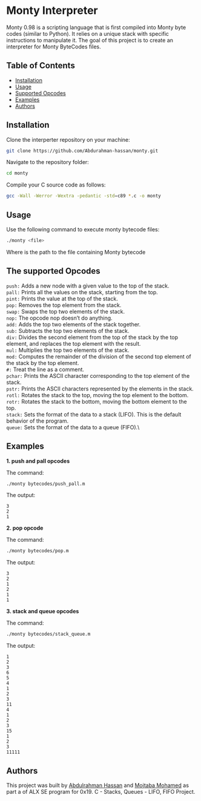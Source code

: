 # Monty Interpreter

Monty 0.98 is a scripting language that is first compiled into Monty byte codes (similar to Python). It relies on a unique stack with specific instructions to manipulate it. The goal of this project is to create an interpreter for Monty ByteCodes files.

## Table of Contents

 - [Installation](#installation)
 - [Usage](#usage)
 - [Supported Opcodes](supported-opcodes)
 - [Examples](#examples)
 - [Authors](#authors)

 ## Installation

Clone the interperter repository on your machine:
```bash
git clone https://github.com/Abdurahman-hassan/monty.git
```

Navigate to the repository folder:
```bash
cd monty
```

Compile your C source code as follows:
```bash
gcc -Wall -Werror -Wextra -pedantic -std=c89 *.c -o monty
```

## Usage

Use the following command to execute monty bytecode files:
```bash
./monty <file>
```
Where <file> is the path to the file containing Monty bytecode

## The supported Opcodes

```push:``` Adds a new node with a given value to the top of the stack.\
```pall:``` Prints all the values on the stack, starting from the top.\
```pint:``` Prints the value at the top of the stack.\
```pop:``` Removes the top element from the stack.\
```swap:``` Swaps the top two elements of the stack.\
```nop:``` The opcode nop doesn’t do anything.\
```add:``` Adds the top two elements of the stack together.\
```sub:``` Subtracts the top two elements of the stack.\
```div:``` Divides the second element from the top of the stack by the top element, and replaces the top element with the result.\
```mul:``` Multiplies the top two elements of the stack.\
```mod:``` Computes the remainder of the division of the second top element of the stack by the top element.\
```#:``` Treat the line as a comment.\
```pchar:``` Prints the ASCII character corresponding to the top element of the stack.\
```pstr:``` Prints the ASCII characters represented by the elements in the stack.\
```rotl:``` Rotates the stack to the top, moving the top element to the bottom.\
```rotr:``` Rotates the stack to the bottom, moving the bottom element to the top.\
```stack:``` Sets the format of the data to a stack (LIFO). This is the default behavior of the program.\
```queue:``` Sets the format of the data to a queue (FIFO).\

## Examples

**1. push and pall opcodes**

The command:
```bash
./monty bytecodes/push_pall.m
```

The output:
```
3
2
1
```

**2. pop opcode**

The command:
```bash
./monty bytecodes/pop.m
```

The output:
```
3
2
1
2
1
1
```

**3. stack and queue opcodes**

The command:
```bash
./monty bytecodes/stack_queue.m
```

The output:
```
1
2
3
6
5
4
1
2
3
11
4
1
2
3
15
1
2
3
11111
```

## Authors

This project was built by [Abdulrahman Hassan](https://github.com/Abdurahman-hassan) and [Mojtaba Mohamed](https://github.com/mojmo) as part a of ALX SE program for 0x19. C - Stacks, Queues - LIFO, FIFO Project.




